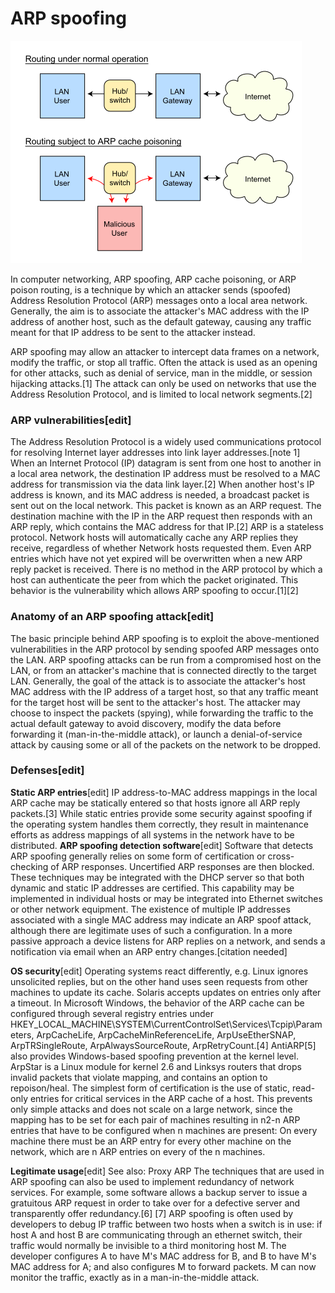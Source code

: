 # ARP spoofing

![](assets/466px-ARP_Spoofing.svg.png)

In computer networking, ARP spoofing, ARP cache poisoning, or ARP poison routing, is a technique by which an attacker sends (spoofed) Address Resolution Protocol (ARP) messages onto a local area network. Generally, the aim is to associate the attacker's MAC address with the IP address of another host, such as the default gateway, causing any traffic meant for that IP address to be sent to the attacker instead.

ARP spoofing may allow an attacker to intercept data frames on a network, modify the traffic, or stop all traffic. Often the attack is used as an opening for other attacks, such as denial of service, man in the middle, or session hijacking attacks.[1]
The attack can only be used on networks that use the Address Resolution Protocol, and is limited to local network segments.[2]

### ARP vulnerabilities[edit]

The Address Resolution Protocol is a widely used communications protocol for resolving Internet layer addresses into link layer addresses.[note 1]
When an Internet Protocol (IP) datagram is sent from one host to another in a local area network, the destination IP address must be resolved to a MAC address for transmission via the data link layer.[2] When another host's IP address is known, and its MAC address is needed, a broadcast packet is sent out on the local network. This packet is known as an ARP request. The destination machine with the IP in the ARP request then responds with an ARP reply, which contains the MAC address for that IP.[2]
ARP is a stateless protocol. Network hosts will automatically cache any ARP replies they receive, regardless of whether Network hosts requested them. Even ARP entries which have not yet expired will be overwritten when a new ARP reply packet is received. There is no method in the ARP protocol by which a host can authenticate the peer from which the packet originated. This behavior is the vulnerability which allows ARP spoofing to occur.[1][2]

### Anatomy of an ARP spoofing attack[edit]

The basic principle behind ARP spoofing is to exploit the above-mentioned vulnerabilities in the ARP protocol by sending spoofed ARP messages onto the LAN. ARP spoofing attacks can be run from a compromised host on the LAN, or from an attacker's machine that is connected directly to the target LAN.
Generally, the goal of the attack is to associate the attacker's host MAC address with the IP address of a target host, so that any traffic meant for the target host will be sent to the attacker's host. The attacker may choose to inspect the packets (spying), while forwarding the traffic to the actual default gateway to avoid discovery, modify the data before forwarding it (man-in-the-middle attack), or launch a denial-of-service attack by causing some or all of the packets on the network to be dropped.

### Defenses[edit]

**Static ARP entries**[edit]
IP address-to-MAC address mappings in the local ARP cache may be statically entered so that hosts ignore all ARP reply packets.[3] While static entries provide some security against spoofing if the operating system handles them correctly, they result in maintenance efforts as address mappings of all systems in the network have to be distributed.
**ARP spoofing detection software**[edit]
Software that detects ARP spoofing generally relies on some form of certification or cross-checking of ARP responses. Uncertified ARP responses are then blocked. These techniques may be integrated with the DHCP server so that both dynamic and static IP addresses are certified. This capability may be implemented in individual hosts or may be integrated into Ethernet switches or other network equipment. The existence of multiple IP addresses associated with a single MAC address may indicate an ARP spoof attack, although there are legitimate uses of such a configuration. In a more passive approach a device listens for ARP replies on a network, and sends a notification via email when an ARP entry changes.[citation needed]

**OS security**[edit]
Operating systems react differently, e.g. Linux ignores unsolicited replies, but on the other hand uses seen requests from other machines to update its cache. Solaris accepts updates on entries only after a timeout. In Microsoft Windows, the behavior of the ARP cache can be configured through several registry entries under HKEY_LOCAL_MACHINE\SYSTEM\CurrentControlSet\Services\Tcpip\Parameters, ArpCacheLife, ArpCacheMinReferenceLife, ArpUseEtherSNAP, ArpTRSingleRoute, ArpAlwaysSourceRoute, ArpRetryCount.[4]
AntiARP[5] also provides Windows-based spoofing prevention at the kernel level. ArpStar is a Linux module for kernel 2.6 and Linksys routers that drops invalid packets that violate mapping, and contains an option to repoison/heal.
The simplest form of certification is the use of static, read-only entries for critical services in the ARP cache of a host. This prevents only simple attacks and does not scale on a large network, since the mapping has to be set for each pair of machines resulting in n2-n ARP entries that have to be configured when n machines are present: On every machine there must be an ARP entry for every other machine on the network, which are n ARP entries on every of the n machines.

**Legitimate usage**[edit]
See also: Proxy ARP
The techniques that are used in ARP spoofing can also be used to implement redundancy of network services. For example, some software allows a backup server to issue a gratuitous ARP request in order to take over for a defective server and transparently offer redundancy.[6] [7]
ARP spoofing is often used by developers to debug IP traffic between two hosts when a switch is in use: if host A and host B are communicating through an ethernet switch, their traffic would normally be invisible to a third monitoring host M. The developer configures A to have M's MAC address for B, and B to have M's MAC address for A; and also configures M to forward packets. M can now monitor the traffic, exactly as in a man-in-the-middle attack.
